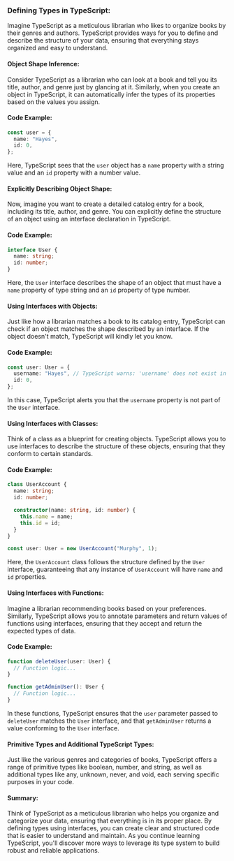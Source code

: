 ### Defining Types in TypeScript:

Imagine TypeScript as a meticulous librarian who likes to organize books by their genres and authors. TypeScript provides ways for you to define and describe the structure of your data, ensuring that everything stays organized and easy to understand.

#### Object Shape Inference:
Consider TypeScript as a librarian who can look at a book and tell you its title, author, and genre just by glancing at it. Similarly, when you create an object in TypeScript, it can automatically infer the types of its properties based on the values you assign.

#### Code Example:
```typescript
const user = {
  name: "Hayes",
  id: 0,
};
```
Here, TypeScript sees that the `user` object has a `name` property with a string value and an `id` property with a number value.

#### Explicitly Describing Object Shape:
Now, imagine you want to create a detailed catalog entry for a book, including its title, author, and genre. You can explicitly define the structure of an object using an interface declaration in TypeScript.

#### Code Example:
```typescript
interface User {
  name: string;
  id: number;
}
```
Here, the `User` interface describes the shape of an object that must have a `name` property of type string and an `id` property of type number.

#### Using Interfaces with Objects:
Just like how a librarian matches a book to its catalog entry, TypeScript can check if an object matches the shape described by an interface. If the object doesn't match, TypeScript will kindly let you know.

#### Code Example:
```typescript
const user: User = {
  username: "Hayes", // TypeScript warns: 'username' does not exist in type 'User'
  id: 0,
};
```
In this case, TypeScript alerts you that the `username` property is not part of the `User` interface.

#### Using Interfaces with Classes:
Think of a class as a blueprint for creating objects. TypeScript allows you to use interfaces to describe the structure of these objects, ensuring that they conform to certain standards.

#### Code Example:
```typescript
class UserAccount {
  name: string;
  id: number;

  constructor(name: string, id: number) {
    this.name = name;
    this.id = id;
  }
}

const user: User = new UserAccount("Murphy", 1);
```
Here, the `UserAccount` class follows the structure defined by the `User` interface, guaranteeing that any instance of `UserAccount` will have `name` and `id` properties.

#### Using Interfaces with Functions:
Imagine a librarian recommending books based on your preferences. Similarly, TypeScript allows you to annotate parameters and return values of functions using interfaces, ensuring that they accept and return the expected types of data.

#### Code Example:
```typescript
function deleteUser(user: User) {
  // Function logic...
}

function getAdminUser(): User {
  // Function logic...
}
```
In these functions, TypeScript ensures that the `user` parameter passed to `deleteUser` matches the `User` interface, and that `getAdminUser` returns a value conforming to the `User` interface.

#### Primitive Types and Additional TypeScript Types:
Just like the various genres and categories of books, TypeScript offers a range of primitive types like boolean, number, and string, as well as additional types like any, unknown, never, and void, each serving specific purposes in your code.

#### Summary:
Think of TypeScript as a meticulous librarian who helps you organize and categorize your data, ensuring that everything is in its proper place. By defining types using interfaces, you can create clear and structured code that is easier to understand and maintain. As you continue learning TypeScript, you'll discover more ways to leverage its type system to build robust and reliable applications.